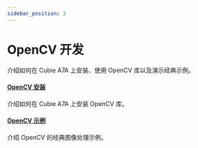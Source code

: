 ```yaml
---
sidebar_position: 3
---
```


# OpenCV 开发

介绍如何在 Cubie A7A 上安装、使用 OpenCV 库以及演示经典示例。

#### [OpenCV 安装](/cubie/a7a/application-dev/opencv-dev/opencv_install)

介绍如何在 Cubie A7A 上安装 OpenCV 库。

#### [OpenCV 示例](/cubie/a7a/application-dev/opencv-dev/opencv_example)

介绍 OpenCV 的经典图像处理示例。

